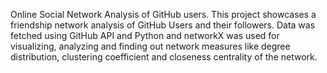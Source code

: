 Online Social Network Analysis of GitHub users. This project showcases a friendship network analysis of GitHub Users and their followers.
Data was fetched using GitHub API and Python and networkX was used for visualizing, analyzing and finding out network measures like degree distribution, clustering coefficient and closeness centrality of the network.
